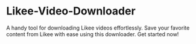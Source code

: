 # Likee-Video-Downloader
A handy tool for downloading Likee videos effortlessly. Save your favorite content from Likee with ease using this downloader. Get started now! 
